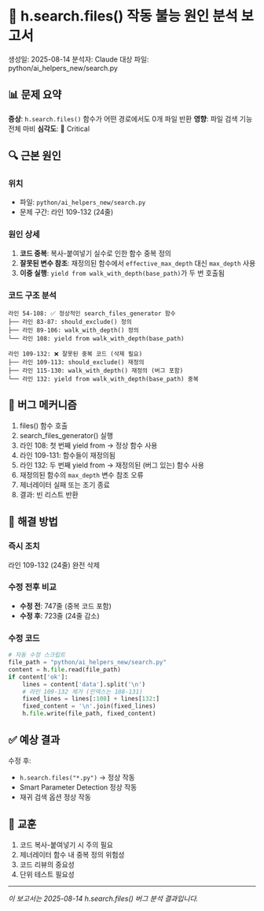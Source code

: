 # 🔴 h.search.files() 작동 불능 원인 분석 보고서

생성일: 2025-08-14
분석자: Claude
대상 파일: python/ai_helpers_new/search.py

## 📊 문제 요약

**증상**: `h.search.files()` 함수가 어떤 경로에서도 0개 파일 반환
**영향**: 파일 검색 기능 전체 마비
**심각도**: 🔴 Critical

## 🔍 근본 원인

### 위치
- 파일: `python/ai_helpers_new/search.py`
- 문제 구간: 라인 109-132 (24줄)

### 원인 상세
1. **코드 중복**: 복사-붙여넣기 실수로 인한 함수 중복 정의
2. **잘못된 변수 참조**: 재정의된 함수에서 `effective_max_depth` 대신 `max_depth` 사용
3. **이중 실행**: `yield from walk_with_depth(base_path)`가 두 번 호출됨

### 코드 구조 분석
```
라인 54-108: ✅ 정상적인 search_files_generator 함수
├── 라인 83-87: should_exclude() 정의
├── 라인 89-106: walk_with_depth() 정의  
└── 라인 108: yield from walk_with_depth(base_path)

라인 109-132: ❌ 잘못된 중복 코드 (삭제 필요)
├── 라인 109-113: should_exclude() 재정의
├── 라인 115-130: walk_with_depth() 재정의 (버그 포함)
└── 라인 132: yield from walk_with_depth(base_path) 중복
```

## 🐛 버그 메커니즘

1. files() 함수 호출
2. search_files_generator() 실행
3. 라인 108: 첫 번째 yield from → 정상 함수 사용
4. 라인 109-131: 함수들이 재정의됨
5. 라인 132: 두 번째 yield from → 재정의된 (버그 있는) 함수 사용
6. 재정의된 함수의 `max_depth` 변수 참조 오류
7. 제너레이터 실패 또는 조기 종료
8. 결과: 빈 리스트 반환

## 💊 해결 방법

### 즉시 조치
라인 109-132 (24줄) 완전 삭제

### 수정 전후 비교
- **수정 전**: 747줄 (중복 코드 포함)
- **수정 후**: 723줄 (24줄 감소)

### 수정 코드
```python
# 자동 수정 스크립트
file_path = "python/ai_helpers_new/search.py"
content = h.file.read(file_path)
if content['ok']:
    lines = content['data'].split('\n')
    # 라인 109-132 제거 (인덱스는 108-131)
    fixed_lines = lines[:108] + lines[132:]
    fixed_content = '\n'.join(fixed_lines)
    h.file.write(file_path, fixed_content)
```

## ✅ 예상 결과

수정 후:
- `h.search.files("*.py")` → 정상 작동
- Smart Parameter Detection 정상 작동
- 재귀 검색 옵션 정상 작동

## 📝 교훈

1. 코드 복사-붙여넣기 시 주의 필요
2. 제너레이터 함수 내 중복 정의 위험성
3. 코드 리뷰의 중요성
4. 단위 테스트 필요성

---
*이 보고서는 2025-08-14 h.search.files() 버그 분석 결과입니다.*
